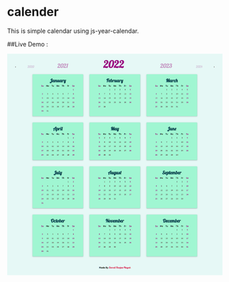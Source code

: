 # calender
This is simple calendar using js-year-calendar.

##Live Demo : 


<img src="calendar.png">
